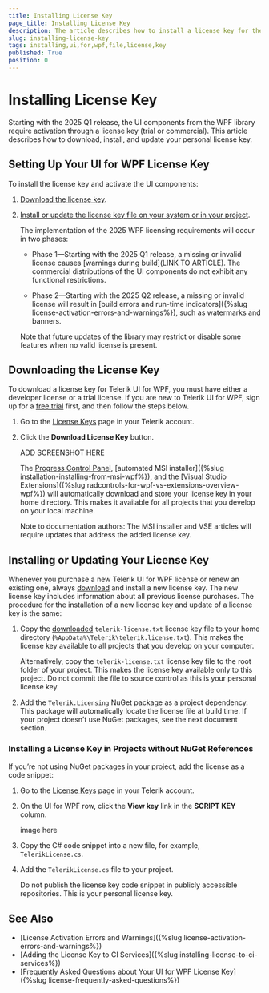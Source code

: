 ```yaml
---
title: Installing License Key
page_title: Installing License Key
description: The article describes how to install a license key for the Telerik UI for WPF product.
slug: installing-license-key
tags: installing,ui,for,wpf,file,license,key
published: True
position: 0
---
```


# Installing License Key

Starting with the 2025 Q1 release, the UI components from the WPF library require activation through a license key (trial or commercial). This article describes how to download, install, and update your personal license key.

## Setting Up Your UI for WPF License Key

To install the license key and activate the UI components:

1. [Download the license key](#downloading-the-license-key).

1. [Install or update the license key file on your system or in your project](#installing-the-license-key).

	The implementation of the 2025 WPF licensing requirements will occur in two phases:

	* Phase 1&mdash;Starting with the 2025 Q1 release, a missing or invalid license causes [warnings during build](LINK TO ARTICLE). The commercial distributions of the UI components do not exhibit any functional restrictions.

	* Phase 2&mdash;Starting with the 2025 Q2 release, a missing or invalid license will result in [build errors and run-time indicators]({%slug license-activation-errors-and-warnings%}), such as watermarks and banners.

	Note that future updates of the library may restrict or disable some features when no valid license is present.

## Downloading the License Key

To download a license key for Telerik UI for WPF, you must have either a developer license or a trial license. If you are new to Telerik UI for WPF, sign up for a [free trial](https://www.telerik.com/try/ui-for-wpf) first, and then follow the steps below.

1. Go to the [License Keys](https://www.telerik.com/account/your-licenses/license-keys) page in your Telerik account.
2. Click the __Download License Key__ button.
 
	ADD SCREENSHOT HERE

	The [Progress Control Panel](https://www.telerik.com/download-trial-file/v2/control-panel), [automated MSI installer]({%slug installation-installing-from-msi-wpf%}), and the [Visual Studio Extensions]({%slug radcontrols-for-wpf-vs-extensions-overview-wpf%}) will automatically download and store your license key in your home directory. This makes it available for all projects that you develop on your local machine.

	Note to documentation authors:
	The MSI installer and VSE articles will require updates that address the added license key.

## Installing or Updating Your License Key

Whenever you purchase a new Telerik UI for WPF license or renew an existing one, always [download](#downloading-the-license-key) and install a new license key. The new license key includes information about all previous license purchases. The procedure for the installation of a new license key and update of a license key is the same:

1. Copy the [downloaded](#downloading-the-license-key) `telerik-license.txt` license key file to your home directory (`%AppData%\Telerik\telerik.license.txt`). This makes the license key available to all projects that you develop on your computer.

	Alternatively, copy the `telerik-license.txt` license key file to the root folder of your project. This makes the license key available only to this project. Do not commit the file to source control as this is your personal license key.

1. Add the `Telerik.Licensing` NuGet package as a project dependency. This package will automatically locate the license file at build time. If your project doesn’t use NuGet packages, see the next document section.

### Installing a License Key in Projects without NuGet References

If you’re not using NuGet packages in your project, add the license as a code snippet:

1. Go to the [License Keys](https://www.telerik.com/account/your-licenses/license-keys) page in your Telerik account.

1. On the UI for WPF row, click the __View key__ link in the __SCRIPT KEY__ column. 
	
	image here

1. Copy the C# code snippet into a new file, for example, `TelerikLicense.cs`.

1. Add the `TelerikLicense.cs` file to your project.

	Do not publish the license key code snippet in publicly accessible repositories. This is your personal license key.

## See Also  
* [License Activation Errors and Warnings]({%slug license-activation-errors-and-warnings%})
* [Adding the License Key to CI Services]({%slug installing-license-to-ci-services%})
* [Frequently Asked Questions about Your UI for WPF License Key]({%slug license-frequently-asked-questions%})